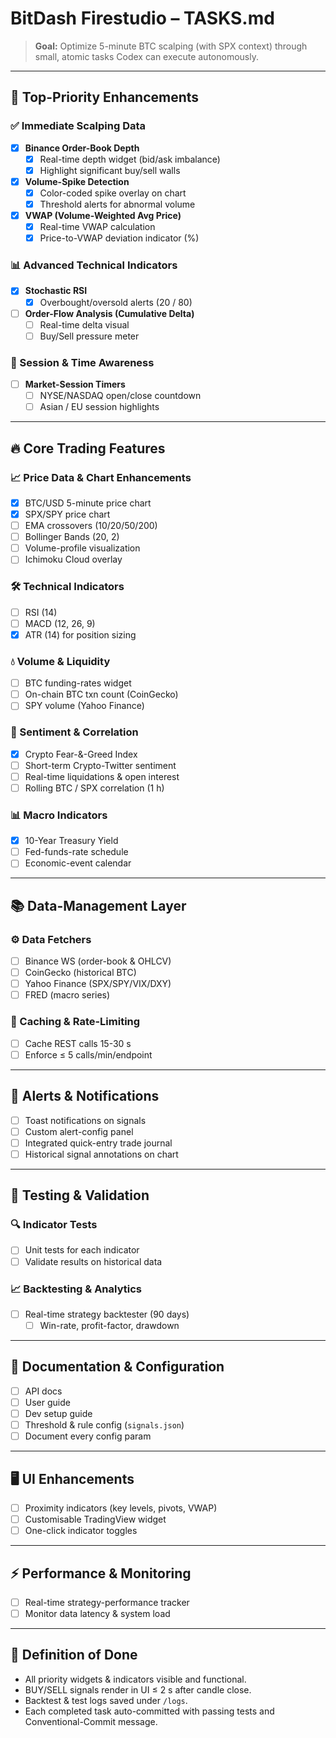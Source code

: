 # BitDash Firestudio – TASKS.md

> **Goal:** Optimize 5-minute BTC scalping (with SPX context) through small, atomic tasks Codex can execute autonomously.

---

## 🚀 Top-Priority Enhancements

### ✅ Immediate Scalping Data
- [x] **Binance Order-Book Depth**
  - [x] Real-time depth widget (bid/ask imbalance)
  - [x] Highlight significant buy/sell walls
- [x] **Volume-Spike Detection**
  - [x] Color-coded spike overlay on chart
  - [x] Threshold alerts for abnormal volume
- [x] **VWAP (Volume-Weighted Avg Price)**
  - [x] Real-time VWAP calculation
  - [x] Price-to-VWAP deviation indicator (%)

### 📊 Advanced Technical Indicators
- [x] **Stochastic RSI**
  - [x] Overbought/oversold alerts (20 / 80)
- [ ] **Order-Flow Analysis (Cumulative Delta)**
  - [ ] Real-time delta visual
  - [ ] Buy/Sell pressure meter

### 📅 Session & Time Awareness
- [ ] **Market-Session Timers**
  - [ ] NYSE/NASDAQ open/close countdown
  - [ ] Asian / EU session highlights

---

## 🔥 Core Trading Features

### 📈 Price Data & Chart Enhancements
- [x] BTC/USD 5-minute price chart
- [x] SPX/SPY price chart
- [ ] EMA crossovers (10/20/50/200)
- [ ] Bollinger Bands (20, 2)
- [ ] Volume-profile visualization
- [ ] Ichimoku Cloud overlay

### 🛠 Technical Indicators
- [ ] RSI (14)
- [ ] MACD (12, 26, 9)
- [x] ATR (14) for position sizing

### 💧 Volume & Liquidity
- [ ] BTC funding-rates widget
- [ ] On-chain BTC txn count (CoinGecko)
- [ ] SPY volume (Yahoo Finance)

### 🎯 Sentiment & Correlation
- [x] Crypto Fear-&-Greed Index
- [ ] Short-term Crypto-Twitter sentiment
- [ ] Real-time liquidations & open interest
- [ ] Rolling BTC / SPX correlation (1 h)

### 📊 Macro Indicators
- [x] 10-Year Treasury Yield
- [ ] Fed-funds-rate schedule
- [ ] Economic-event calendar

---

## 📚 Data-Management Layer

### ⚙️ Data Fetchers
- [ ] Binance WS (order-book & OHLCV)
- [ ] CoinGecko (historical BTC)
- [ ] Yahoo Finance (SPX/SPY/VIX/DXY)
- [ ] FRED (macro series)

### 🔄 Caching & Rate-Limiting
- [ ] Cache REST calls 15-30 s
- [ ] Enforce ≤ 5 calls/min/endpoint

---

## 🚨 Alerts & Notifications
- [ ] Toast notifications on signals
- [ ] Custom alert-config panel
- [ ] Integrated quick-entry trade journal
- [ ] Historical signal annotations on chart

---

## 🧪 Testing & Validation

### 🔍 Indicator Tests
- [ ] Unit tests for each indicator
- [ ] Validate results on historical data

### 📈 Backtesting & Analytics
- [ ] Real-time strategy backtester (90 days)
  - [ ] Win-rate, profit-factor, drawdown

---

## 📖 Documentation & Configuration
- [ ] API docs
- [ ] User guide
- [ ] Dev setup guide
- [ ] Threshold & rule config (`signals.json`)
- [ ] Document every config param

---

## 🖥 UI Enhancements
- [ ] Proximity indicators (key levels, pivots, VWAP)
- [ ] Customisable TradingView widget
- [ ] One-click indicator toggles

---

## ⚡ Performance & Monitoring
- [ ] Real-time strategy-performance tracker
- [ ] Monitor data latency & system load

---

## 🎯 Definition of Done
- All priority widgets & indicators visible and functional.
- BUY/SELL signals render in UI ≤ 2 s after candle close.
- Backtest & test logs saved under `/logs`.
- Each completed task auto-committed with passing tests and Conventional-Commit message.
